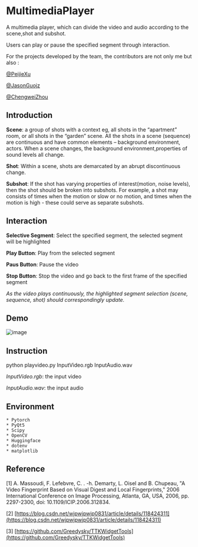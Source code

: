 # MultimediaPlayer
A multimedia player, which can divide the video and audio according to the scene,shot and subshot. 

Users can play or pause the specified segment through interaction.

For the projects developed by the team, the contributors are not only me but also :

[@PeijieXu](https://github.com/PeijieXu)

[@JasonGuojz](https://github.com/JasonGuojz)

[@ChengweiZhou](https://github.com/ChengwZhou)

## Introduction
**Scene**: a group of shots with a context eg, all shots in the “apartment” room, or all shots in the “garden” scene. All the shots in a scene 
(sequence) are continuous and have common elements – background environment, actors. When a scene changes, the background environment,properties of sound levels all change.

**Shot**: Within a scene, shots are demarcated by an abrupt discontinuous change.

**Subshot**: If the shot has varying properties of interest(motion, noise levels), then the shot should be broken into subshots. For example,
a shot may consists of times when the motion or slow or no motion, and times when the motion is high - these could serve as separate subshots.

## Interaction
**Selective Segment**: Select the specified segment, the selected segment will be highlighted

**Play Button**: Play from the selected segment

**Paus Button**: Pause the video

**Stop Button**: Stop the video and go back to the first frame of the specified segment

*As the video plays continuously, the highlighted segment selection (scene, sequence, shot) should correspondingly update.*

## Demo

![image](https://github.com/RayJiazy/MultimediaPlayer/blob/main/src/Effect.gif)   

## Instruction
python playvideo.py InputVideo.rgb InputAudio.wav

*InputVideo.rgb*: the input video

*InputAudio.wav*: the input audio

## Environment
```
* Pytorch
* PyQt5
* Scipy
* OpenCV
* Huggingface
* dotenv
* matplotlib
```
## Reference
[1] A. Massoudi, F. Lefebvre, C. . -h. Demarty, L. Oisel and B. Chupeau, "A Video Fingerprint Based on Visual Digest and Local Fingerprints," 2006 International Conference on Image Processing, Atlanta, GA, USA, 2006, pp. 2297-2300, doi: 10.1109/ICIP.2006.312834.

[2] [https://blog.csdn.net/wjpwjpwjp0831/article/details/118424311](https://blog.csdn.net/wjpwjpwjp0831/article/details/118424311)

[3] [https://github.com/Greedysky/TTKWidgetTools](https://github.com/Greedysky/TTKWidgetTools)
